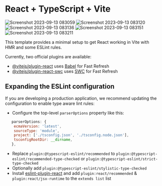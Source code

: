 # React + TypeScript + Vite

![Screenshot 2023-09-13 083059](https://github.com/grouciyacine/portfolio3D/assets/107037694/ba6fdb79-c227-4d69-b682-3965c45bbf2e)
![Screenshot 2023-09-13 083120](https://github.com/grouciyacine/portfolio3D/assets/107037694/e500472b-7729-47ac-bfd9-0c49b39b40c6)
![Screenshot 2023-09-13 083136](https://github.com/grouciyacine/portfolio3D/assets/107037694/6d9d31fa-57b3-4178-ba48-14a1da298f8f)
![Screenshot 2023-09-13 083151](https://github.com/grouciyacine/portfolio3D/assets/107037694/1e4f1108-6bcf-4ff4-bf10-70ff5b4653c9)
![Screenshot 2023-09-13 083211](https://github.com/grouciyacine/portfolio3D/assets/107037694/5a8ff6ca-71d9-41b8-b4db-03a5df17e484)


This template provides a minimal setup to get React working in Vite with HMR and some ESLint rules.

Currently, two official plugins are available:

- [@vitejs/plugin-react](https://github.com/vitejs/vite-plugin-react/blob/main/packages/plugin-react/README.md) uses [Babel](https://babeljs.io/) for Fast Refresh
- [@vitejs/plugin-react-swc](https://github.com/vitejs/vite-plugin-react-swc) uses [SWC](https://swc.rs/) for Fast Refresh

## Expanding the ESLint configuration

If you are developing a production application, we recommend updating the configuration to enable type aware lint rules:

- Configure the top-level `parserOptions` property like this:

```js
   parserOptions: {
    ecmaVersion: 'latest',
    sourceType: 'module',
    project: ['./tsconfig.json', './tsconfig.node.json'],
    tsconfigRootDir: __dirname,
   },
```

- Replace `plugin:@typescript-eslint/recommended` to `plugin:@typescript-eslint/recommended-type-checked` or `plugin:@typescript-eslint/strict-type-checked`
- Optionally add `plugin:@typescript-eslint/stylistic-type-checked`
- Install [eslint-plugin-react](https://github.com/jsx-eslint/eslint-plugin-react) and add `plugin:react/recommended` & `plugin:react/jsx-runtime` to the `extends list` list
